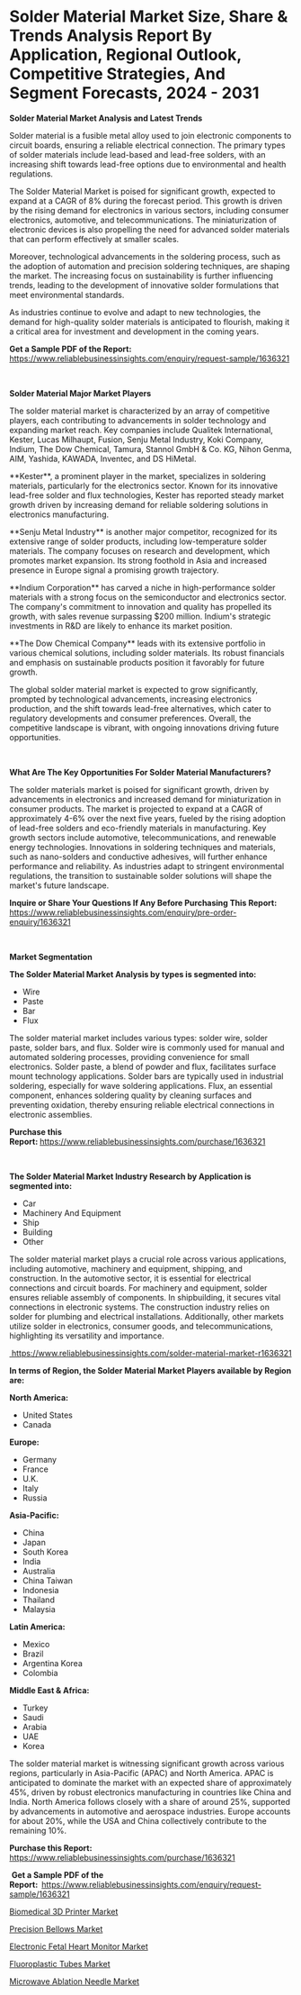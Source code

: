 <p><h1>Solder Material Market Size, Share & Trends Analysis Report By Application, Regional Outlook, Competitive Strategies, And Segment Forecasts, 2024 - 2031</h1></p><p><strong>Solder Material Market Analysis and Latest Trends</strong></p>
<p><p>Solder material is a fusible metal alloy used to join electronic components to circuit boards, ensuring a reliable electrical connection. The primary types of solder materials include lead-based and lead-free solders, with an increasing shift towards lead-free options due to environmental and health regulations.</p><p>The Solder Material Market is poised for significant growth, expected to expand at a CAGR of 8% during the forecast period. This growth is driven by the rising demand for electronics in various sectors, including consumer electronics, automotive, and telecommunications. The miniaturization of electronic devices is also propelling the need for advanced solder materials that can perform effectively at smaller scales.</p><p>Moreover, technological advancements in the soldering process, such as the adoption of automation and precision soldering techniques, are shaping the market. The increasing focus on sustainability is further influencing trends, leading to the development of innovative solder formulations that meet environmental standards.</p><p>As industries continue to evolve and adapt to new technologies, the demand for high-quality solder materials is anticipated to flourish, making it a critical area for investment and development in the coming years.</p></p>
<p><strong>Get a Sample PDF of the Report:&nbsp;</strong> <a href="https://www.reliablebusinessinsights.com/enquiry/request-sample/1636321?utm_campaign=57&utm_medium=2&utm_source=Github&utm_content=ia&utm_term=08112024&utm_id=solder-material">https://www.reliablebusinessinsights.com/enquiry/request-sample/1636321</a></p>
<p>&nbsp;</p>
<p><strong>Solder Material Major Market Players</strong></p>
<p><p>The solder material market is characterized by an array of competitive players, each contributing to advancements in solder technology and expanding market reach. Key companies include Qualitek International, Kester, Lucas Milhaupt, Fusion, Senju Metal Industry, Koki Company, Indium, The Dow Chemical, Tamura, Stannol GmbH & Co. KG, Nihon Genma, AIM, Yashida, KAWADA, Inventec, and DS HiMetal.</p><p>**Kester**, a prominent player in the market, specializes in soldering materials, particularly for the electronics sector. Known for its innovative lead-free solder and flux technologies, Kester has reported steady market growth driven by increasing demand for reliable soldering solutions in electronics manufacturing.</p><p>**Senju Metal Industry** is another major competitor, recognized for its extensive range of solder products, including low-temperature solder materials. The company focuses on research and development, which promotes market expansion. Its strong foothold in Asia and increased presence in Europe signal a promising growth trajectory.</p><p>**Indium Corporation** has carved a niche in high-performance solder materials with a strong focus on the semiconductor and electronics sector. The company's commitment to innovation and quality has propelled its growth, with sales revenue surpassing $200 million. Indium's strategic investments in R&D are likely to enhance its market position.</p><p>**The Dow Chemical Company** leads with its extensive portfolio in various chemical solutions, including solder materials. Its robust financials and emphasis on sustainable products position it favorably for future growth.</p><p>The global solder material market is expected to grow significantly, prompted by technological advancements, increasing electronics production, and the shift towards lead-free alternatives, which cater to regulatory developments and consumer preferences. Overall, the competitive landscape is vibrant, with ongoing innovations driving future opportunities.</p></p>
<p>&nbsp;</p>
<p><strong>What Are The Key Opportunities For Solder Material Manufacturers?</strong></p>
<p><p>The solder materials market is poised for significant growth, driven by advancements in electronics and increased demand for miniaturization in consumer products. The market is projected to expand at a CAGR of approximately 4-6% over the next five years, fueled by the rising adoption of lead-free solders and eco-friendly materials in manufacturing. Key growth sectors include automotive, telecommunications, and renewable energy technologies. Innovations in soldering techniques and materials, such as nano-solders and conductive adhesives, will further enhance performance and reliability. As industries adapt to stringent environmental regulations, the transition to sustainable solder solutions will shape the market's future landscape.</p></p>
<p><strong>Inquire or Share Your Questions If Any Before Purchasing This Report:</strong> <a href="https://www.reliablebusinessinsights.com/enquiry/pre-order-enquiry/1636321?utm_campaign=57&utm_medium=2&utm_source=Github&utm_content=ia&utm_term=08112024&utm_id=solder-material">https://www.reliablebusinessinsights.com/enquiry/pre-order-enquiry/1636321</a></p>
<p>&nbsp;</p>
<p><strong>Market Segmentation</strong></p>
<p><strong>The Solder Material Market Analysis by types is segmented into:</strong></p>
<p><ul><li>Wire</li><li>Paste</li><li>Bar</li><li>Flux</li></ul></p>
<p><p>The solder material market includes various types: solder wire, solder paste, solder bars, and flux. Solder wire is commonly used for manual and automated soldering processes, providing convenience for small electronics. Solder paste, a blend of powder and flux, facilitates surface mount technology applications. Solder bars are typically used in industrial soldering, especially for wave soldering applications. Flux, an essential component, enhances soldering quality by cleaning surfaces and preventing oxidation, thereby ensuring reliable electrical connections in electronic assemblies.</p></p>
<p><strong>Purchase this Report:&nbsp;</strong><a href="https://www.reliablebusinessinsights.com/purchase/1636321?utm_campaign=57&utm_medium=2&utm_source=Github&utm_content=ia&utm_term=08112024&utm_id=solder-material">https://www.reliablebusinessinsights.com/purchase/1636321</a></p>
<p>&nbsp;</p>
<p><strong>The Solder Material Market Industry Research by Application is segmented into:</strong></p>
<p><ul><li>Car</li><li>Machinery And Equipment</li><li>Ship</li><li>Building</li><li>Other</li></ul></p>
<p><p>The solder material market plays a crucial role across various applications, including automotive, machinery and equipment, shipping, and construction. In the automotive sector, it is essential for electrical connections and circuit boards. For machinery and equipment, solder ensures reliable assembly of components. In shipbuilding, it secures vital connections in electronic systems. The construction industry relies on solder for plumbing and electrical installations. Additionally, other markets utilize solder in electronics, consumer goods, and telecommunications, highlighting its versatility and importance.</p></p>
<p><a href="https://www.reliablebusinessinsights.com/solder-material-market-r1636321?utm_campaign=57&utm_medium=2&utm_source=Github&utm_content=ia&utm_term=08112024&utm_id=solder-material">&nbsp;https://www.reliablebusinessinsights.com/solder-material-market-r1636321</a></p>
<p><strong>In terms of Region, the Solder Material Market Players available by Region are:</strong></p>
<p>
    <p> <strong> North America: </strong>
        <ul>
            <li>United States</li>
            <li>Canada</li>
        </ul>
        </p> 
    <p> <strong> Europe: </strong>
        <ul>
            <li>Germany</li>
            <li>France</li>
            <li>U.K.</li>
            <li>Italy</li>
            <li>Russia</li>
        </ul>
        </p> 
    <p> <strong> Asia-Pacific: </strong>
        <ul>
            <li>China</li>
            <li>Japan</li>
            <li>South Korea</li>
            <li>India</li>
            <li>Australia</li>
            <li>China Taiwan</li>
            <li>Indonesia</li>
            <li>Thailand</li>
            <li>Malaysia</li>
        </ul>
        </p> 
    <p> <strong> Latin America: </strong>
        <ul>
            <li>Mexico</li>
            <li>Brazil</li>
            <li>Argentina Korea</li>
            <li>Colombia</li>
        </ul>
        </p> 
    <p> <strong> Middle East & Africa: </strong>
        <ul>
            <li>Turkey</li>
            <li>Saudi</li>
            <li>Arabia</li>
            <li>UAE</li>
            <li>Korea</li>
        </ul>
    </p>
    </p>
<p><p>The solder material market is witnessing significant growth across various regions, particularly in Asia-Pacific (APAC) and North America. APAC is anticipated to dominate the market with an expected share of approximately 45%, driven by robust electronics manufacturing in countries like China and India. North America follows closely with a share of around 25%, supported by advancements in automotive and aerospace industries. Europe accounts for about 20%, while the USA and China collectively contribute to the remaining 10%.</p></p>
<p><strong>Purchase this Report: </strong><a href="https://www.reliablebusinessinsights.com/purchase/1636321?utm_campaign=57&utm_medium=2&utm_source=Github&utm_content=ia&utm_term=08112024&utm_id=solder-material">https://www.reliablebusinessinsights.com/purchase/1636321</a></p>
<p>&nbsp;<strong>Get a Sample PDF of the Report:&nbsp;&nbsp;</strong><a href="https://www.reliablebusinessinsights.com/enquiry/request-sample/1636321?utm_campaign=57&utm_medium=2&utm_source=Github&utm_content=ia&utm_term=08112024&utm_id=solder-material">https://www.reliablebusinessinsights.com/enquiry/request-sample/1636321</a></p>
<p><strong></strong></p>
<p><p><a href="https://issuu.com/reportprime-2/docs/biomedical-3d-printer-market-size-2_1af71b2ee6286e?utm_campaign=57&utm_medium=2&utm_source=Github&utm_content=ia&utm_term=08112024&utm_id=solder-material">Biomedical 3D Printer Market</a></p><p><a href="https://github.com/lourdestd6bs/Market-Research-Report-List-1/blob/main/precision-bellows-market.md?utm_campaign=57&utm_medium=2&utm_source=Github&utm_content=ia&utm_term=08112024&utm_id=solder-material">Precision Bellows Market</a></p><p><a href="https://issuu.com/reportprime-2/docs/electronic-fetal-heart-monitor-mark_868648f62aecfd?utm_campaign=57&utm_medium=2&utm_source=Github&utm_content=ia&utm_term=08112024&utm_id=solder-material">Electronic Fetal Heart Monitor Market</a></p><p><a href="https://github.com/haydee0czminge/Market-Research-Report-List-1/blob/main/fluoroplastic-tubes-market.md?utm_campaign=57&utm_medium=2&utm_source=Github&utm_content=ia&utm_term=08112024&utm_id=solder-material">Fluoroplastic Tubes Market</a></p><p><a href="https://issuu.com/reportprime-2/docs/microwave-ablation-needle-market-si_05312a749e0eb4?utm_campaign=57&utm_medium=2&utm_source=Github&utm_content=ia&utm_term=08112024&utm_id=solder-material">Microwave Ablation Needle Market</a></p></p>